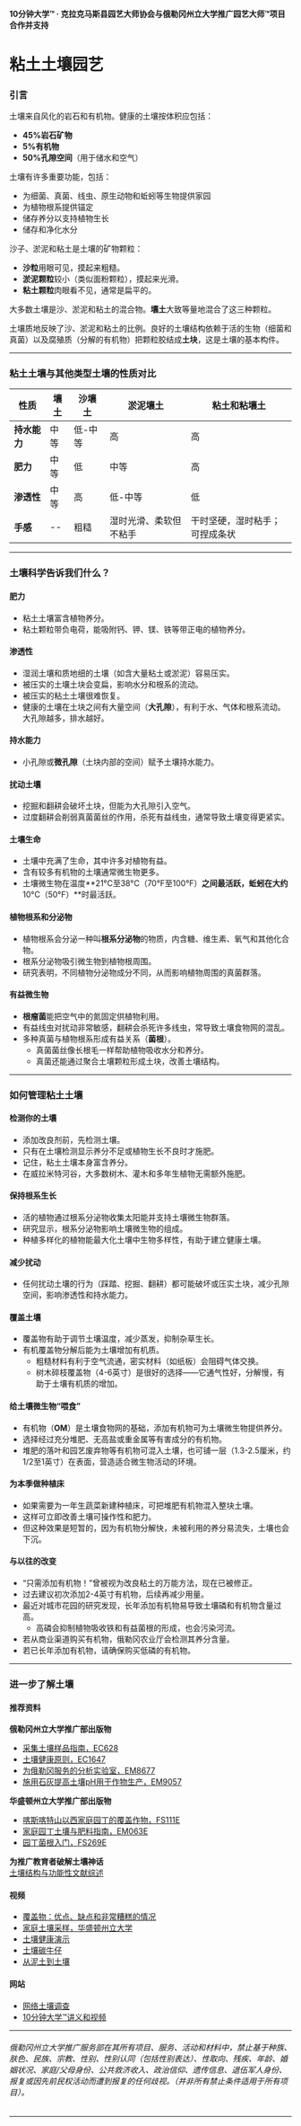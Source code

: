 #### 10分钟大学™ · 克拉克马斯县园艺大师协会与俄勒冈州立大学推广园艺大师™项目合作并支持

# 粘土土壤园艺

### 引言

土壤来自风化的岩石和有机物。健康的土壤按体积应包括：
- **45%岩石矿物**
- **5%有机物**
- **50%孔隙空间**（用于储水和空气）

土壤有许多重要功能，包括：
- 为细菌、真菌、线虫、原生动物和蚯蚓等生物提供家园
- 为植物根系提供锚定
- 储存养分以支持植物生长
- 储存和净化水分

沙子、淤泥和粘土是土壤的矿物颗粒：
- **沙粒**用眼可见，摸起来粗糙。
- **淤泥颗粒**较小（类似面粉颗粒），摸起来光滑。
- **粘土颗粒**肉眼看不见，通常是扁平的。

大多数土壤是沙、淤泥和粘土的混合物。**壤土**大致等量地混合了这三种颗粒。

土壤质地反映了沙、淤泥和粘土的比例。良好的土壤结构依赖于活的生物（细菌和真菌）以及腐殖质（分解的有机物）把颗粒胶结成**土块**，这是土壤的基本构件。

---

### 粘土土壤与其他类型土壤的性质对比

| 性质                       | 壤土     | 沙壤土         | 淤泥壤土       | 粘土和粘壤土                                     |
|----------------------------|----------|----------------|----------------|---------------------------------------------------|
| **持水能力**               | 中等     | 低-中等        | 高             | 高                                                |
| **肥力**                   | 中等     | 低             | 中等           | 高                                                |
| **渗透性**                 | 中等     | 高             | 低-中等        | 低                                                |
| **手感**                   | --       | 粗糙           | 湿时光滑、柔软但不粘手 | 干时坚硬，湿时粘手；可捏成条状                     |

---

### 土壤科学告诉我们什么？

#### 肥力
- 粘土土壤富含植物养分。
- 粘土颗粒带负电荷，能吸附钙、钾、镁、铁等带正电的植物养分。

#### 渗透性
- 湿润土壤和质地细的土壤（如含大量粘土或淤泥）容易压实。
- 被压实的土壤土块会变扁，影响水分和根系的流动。
- 被压实的粘土土壤很难恢复。
- 健康的土壤在土块之间有大量空间（**大孔隙**），有利于水、气体和根系流动。大孔隙越多，排水越好。

#### 持水能力
- 小孔隙或**微孔隙**（土块内部的空间）赋予土壤持水能力。

#### 扰动土壤
- 挖掘和翻耕会破坏土块，但能为大孔隙引入空气。
- 过度翻耕会削弱真菌菌丝的作用，杀死有益线虫，通常导致土壤变得更紧实。

#### 土壤生命
- 土壤中充满了生命，其中许多对植物有益。
- 含有较多有机物的土壤通常微生物更多。
- 土壤微生物在温度**21°C至38°C（70°F至100°F）**之间最活跃，蚯蚓在大约**10°C（50°F）**时最活跃。

#### 植物根系和分泌物
- 植物根系会分泌一种叫**根系分泌物**的物质，内含糖、维生素、氧气和其他化合物。
- 根系分泌物吸引微生物到植物根周围。
- 研究表明，不同植物分泌物成分不同，从而影响植物周围的真菌群落。

#### 有益微生物
- **根瘤菌**能把空气中的氮固定供植物利用。
- 有益线虫对扰动非常敏感，翻耕会杀死许多线虫，常导致土壤食物网的混乱。
- 多种真菌与植物根系形成有益关系（**菌根**）。
  - 真菌菌丝像长根毛一样帮助植物吸收水分和养分。
  - 真菌还能通过聚合土壤颗粒形成土块，改善土壤结构。

---

### 如何管理粘土土壤

#### 检测你的土壤
- 添加改良剂前，先检测土壤。
- 只有在土壤检测显示养分不足或植物生长不良时才施肥。
- 记住，粘土土壤本身富含养分。
- 在威拉米特河谷，大多数树木、灌木和多年生植物无需额外施肥。

#### 保持根系生长
- 活的植物通过根系分泌物收集太阳能并支持土壤微生物群落。
- 研究显示，根系分泌物影响土壤微生物的组成。
- 种植多样化的植物能最大化土壤中生物多样性，有助于建立健康土壤。

#### 减少扰动
- 任何扰动土壤的行为（踩踏、挖掘、翻耕）都可能破坏或压实土块，减少孔隙空间，影响渗透性和持水能力。

#### 覆盖土壤
- 覆盖物有助于调节土壤温度，减少蒸发，抑制杂草生长。
- 有机覆盖物分解后能为土壤增加有机质。
  - 粗糙材料有利于空气流通，密实材料（如纸板）会阻碍气体交换。
  - 树木碎枝覆盖物（4-6英寸）是很好的选择——它通气性好，分解慢，有助于土壤有机质的增加。

#### 给土壤微生物“喂食”
- 有机物（**OM**）是土壤食物网的基础，添加有机物可为土壤微生物提供养分。
- 选择经过充分堆肥、无高盐或重金属等有害成分的有机物。
- 堆肥的落叶和园艺废弃物等有机物可混入土壤，也可铺一层（1.3-2.5厘米，约1/2至1英寸）在表面，营造适合微生物活动的环境。

#### 为本季做种植床
- 如果需要为一年生蔬菜新建种植床，可把堆肥有机物混入整块土壤。
- 这样可立即改善土壤可操作性和肥力。
- 但这种效果是短暂的，因为有机物分解快，未被利用的养分易流失，土壤也会下沉。

#### 与以往的改变
- “只需添加有机物！”曾被视为改良粘土的万能方法，现在已被修正。
- 过去建议初次添加2-4英寸有机物，后续再减少用量。
- 最近对城市花园的研究发现，长年添加有机物易导致土壤磷和有机物含量过高。
  - 高磷会抑制植物吸收铁和有益菌根的形成，也会污染河流。
- 若从商业渠道购买有机物，俄勒冈农业厅会检测其养分含量。
- 若已长年添加有机物，请确保购买低磷的有机物。

---

### 进一步了解土壤

#### 推荐资料

**俄勒冈州立大学推广部出版物**
- [采集土壤样品指南，EC628](https://catalog.extension.oregonstate.edu/)
- [土壤健康原则，EC1647](https://catalog.extension.oregonstate.edu/)
- [为俄勒冈服务的分析实验室，EM8677](https://catalog.extension.oregonstate.edu/)
- [施用石灰提高土壤pH用于作物生产，EM9057](https://catalog.extension.oregonstate.edu/)

**华盛顿州立大学推广部出版物**
- [喀斯喀特山以西家庭园丁的覆盖作物，FS111E](https://pubs.extension.wsu.edu/extension-publications)
- [家庭园丁土壤与肥料指南，EM063E](https://pubs.extension.wsu.edu/extension-publications)
- [园丁菌根入门，FS269E](https://pubs.extension.wsu.edu/extension-publications)

**为推广教育者破解土壤神话**  
[土壤结构与功能性文献综述](https://www.nacaa.com/journal/index.php?jid=1024)

#### 视频

- [覆盖物：优点、缺点和非常糟糕的情况](https://www.youtube.com/watch?v=NXL9n2KNm1E)
- [家庭土壤采样，华盛顿州立大学](https://www.youtube.com/watch?v=0tRQUPDRiDU)
- [土壤健康演示](https://video.search.yahoo.com/yhs/search?p=ray+archuleta%27s+soil+health+demo+2014+custom)
- [土壤碳牛仔](https://www.youtube.com/watch?v=ZGvVli0OTrQ)
- [从泥土到土壤](https://video.search.yahoo.com/yhs/search?p=gabe+brown+cover+crops)

#### 网站

- [网络土壤调查](http://www.websoilsurvey.sc.egov/)
- [10分钟大学™讲义和视频](http://www.cmastergardeners.org/10-minute-university)

---

###### 俄勒冈州立大学推广服务部在其所有项目、服务、活动和材料中，禁止基于种族、肤色、民族、宗教、性别、性别认同（包括性别表达）、性取向、残疾、年龄、婚姻状况、家庭/父母身份、公共救济收入、政治信仰、遗传信息、退伍军人身份、报复或因先前民权活动而遭到报复的任何歧视。（并非所有禁止条件适用于所有项目）。
---